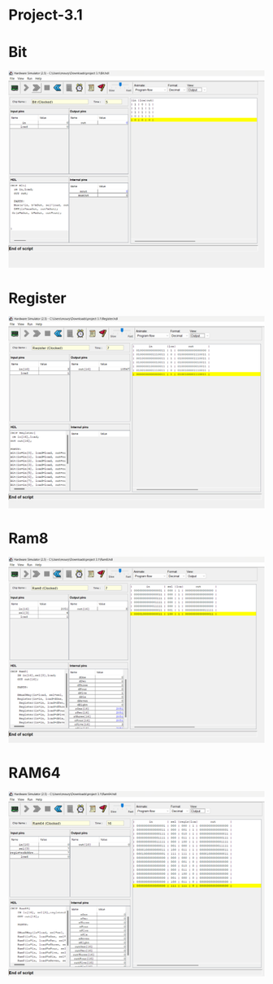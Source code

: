 # Project-3.1

# Bit

<img src="./Screenshot 2024-12-02 134049.png" />

# Register

<img src="./Screenshot 2024-12-02 135225.png" />

# Ram8

<img src="./Screenshot 2024-12-02 141340.png" />

# RAM64

<img src="./Screenshot 2024-12-02 144404.png" />